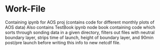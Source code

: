 # Work-File
 Containing ipynb for AOS proj (contains code for different monthly plots of AOS data)
 Also contains TestBook ipynb node book containing code which sorts through sonding data in a given directory, filters out files with neutral boundary layer, strips time of launch, height of boundary layer, and 90min post/pre launch before writing this info to new netcdf file.
